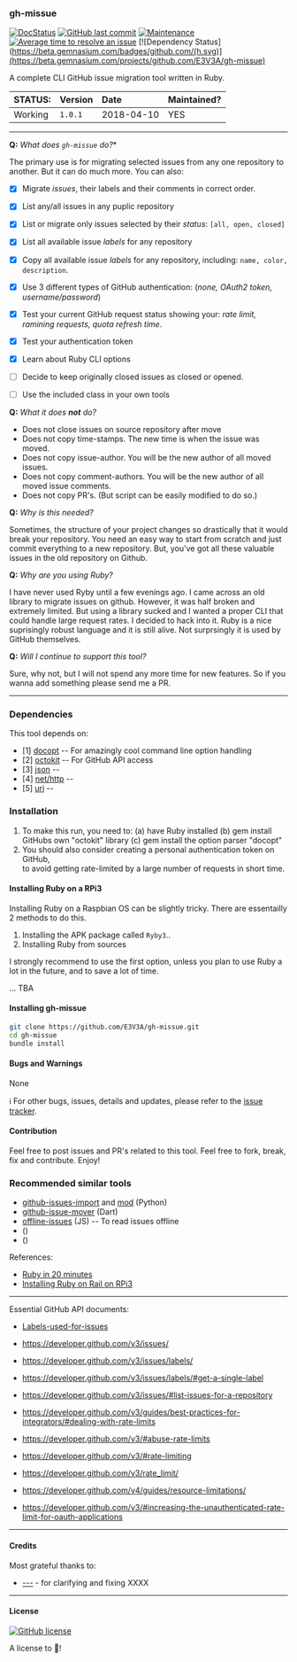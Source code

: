 ### gh-missue

[![DocStatus](https://inch-ci.org/github/E3V3A/gh-missue.svg?branch=master)](https://inch-ci.org/github/E3V3A/gh-missue)
[![GitHub last commit](https://img.shields.io/github/last-commit/E3V3A/gh-missue.svg)](https://github.com/E3V3A/gh-missue)
[![Maintenance](https://img.shields.io/badge/Maintained%3F-yes-green.svg)](https://GitHub.com/E3V3A/gh-missue/graphs/commit-activity)
[![Average time to resolve an issue](http://isitmaintained.com/badge/resolution/E3V3A/gh-missue.svg)](http://isitmaintained.com//project/E3V3A/gh-missue "Average time to resolve an issue")
[![Dependency Status](https://beta.gemnasium.com/badges/github.com/(h.svg)](https://beta.gemnasium.com/projects/github.com/E3V3A/gh-missue)

A complete CLI GitHub issue migration tool written in Ruby.


| STATUS: | Version | Date | Maintained? |
|:------- |:------- |:---- |:----------- |
| Working | `1.0.1` | 2018-04-10 | YES |

---

**Q:** *What does `gh-missue` do?**

The primary use is for migrating selected issues from any one repository to another.
But it can do much more. You can also:

- [x] Migrate *issues*, their labels and their comments in correct order.
- [x] List any/all issues in any puplic repository
- [x] List or migrate only issues selected by their *status*: `[all, open, closed]`
- [x] List all available issue *labels* for any repository
- [x] Copy all available issue *labels* for any repository, including: `name, color, description`.
- [x] Use 3 different types of GitHub authentication: (*none, OAuth2 token, username/password*)
- [x] Test your current GitHub request status showing your: *rate limit, ramining requests, quota refresh time*.
- [x] Test your authentication token
- [x] Learn about Ruby CLI options
- [ ] Decide to keep originally closed issues as closed or opened.
- [ ] Use the included class in your own tools


**Q:** *What it does **not** do?*

- Does not close issues on source repository after move
- Does not copy time-stamps. The new time is when the issue was moved.
- Does not copy issue-author. You will be the new author of all moved issues.
- Does not copy comment-authors. You will be the new author of all moved issue comments.
- Does not copy PR's. (But script can be easily modified to do so.)

**Q:** *Why is this needed?*

Sometimes, the structure of your project changes so drastically that it would break your repository.
You need an easy way to start from scratch and just commit everything to a new repository.
But, you've got all these valuable issues in the old repository on Github. 


**Q:** *Why are you using Ruby?*

I have never used Ryby until a few evenings ago. I came across an old library to migrate issues on github. 
However, it was half broken and extremely limited. But using a library sucked and I wanted a proper CLI 
that could handle large request rates. I decided to hack into it. Ruby is a nice suprisingly robust 
language and it is still alive. Not surprsingly it is used by GitHub themselves.

**Q:** *Will I continue to support this tool?*

Sure, why not, but I will not spend any more time for new features. So if you wanna add something 
please send me a PR.

---

### Dependencies

This tool depends on:

- [1] [docopt](https://github.com/docopt/docopt.rb/)  -- For amazingly cool command line option handling
- [2] [octokit](https://github.com/octokit/octokit.rb/) -- For GitHub API access
- [3] [json]()  -- 
- [4] [net/http]()  -- 
- [5] [uri]() -- 


### Installation 


1. To make this run, you need to:
   (a) have Ruby installed
   (b) gem install GitHubs own "octokit" library
   (c) gem install the option parser "docopt"
2. You should also consider creating a personal authentication token on GitHub,  
   to avoid getting rate-limited by a large number of requests in short time.



#### Installing Ruby on a RPi3

Installing Ruby on a Raspbian OS can be slightly tricky. There are essentailly 2 methods to do this.
1. Installing the APK package called `Ryby3`..
2. Installing Ruby from sources

I strongly recommend to use the first option, unless you plan to use Ruby a lot in the future, and to save a lot of time.

...
TBA



#### Installing gh-missue

```bash
git clone https://github.com/E3V3A/gh-missue.git
cd gh-missue
bundle install

```


#### Bugs and Warnings

None

:information_source: For other bugs, issues, details and updates, please refer to the
[issue tracker](https://github.com/eouia/MMM-Assistant/issues).


#### Contribution

Feel free to post issues and PR's related to this tool.
Feel free to fork, break, fix and contribute. Enjoy!


### Recommended similar tools

* [github-issues-import](https://github.com/muff1nman/github-issues-import) and [mod](https://github.com/ericnewton76/github-issues-import) (Python)
* [github-issue-mover](https://github.com/google/github-issue-mover) (Dart)
* [offline-issues](https://github.com/jlord/offline-issues) (JS) -- To read issues offline
* []() ()
* []() ()

References:

* [Ruby in 20 minutes](https://www.ruby-lang.org/en/documentation/quickstart/)
* [Installing Ruby on Rail on RPi3](http://jeanbrito.com/2017/01/23/installing-ruby2-4-on-rails5-environment-on-raspberry-pi-3/)


---

Essential GitHub API documents:

* [Labels-used-for-issues](https://github.com/dotnet/roslyn/wiki/Labels-used-for-issues)
* https://developer.github.com/v3/issues/
* https://developer.github.com/v3/issues/labels/
* https://developer.github.com/v3/issues/labels/#get-a-single-label
* https://developer.github.com/v3/issues/#list-issues-for-a-repository
* https://developer.github.com/v3/guides/best-practices-for-integrators/#dealing-with-rate-limits

* https://developer.github.com/v3/#abuse-rate-limits
* https://developer.github.com/v3/#rate-limiting
* https://developer.github.com/v3/rate_limit/
* https://developer.github.com/v4/guides/resource-limitations/
* https://developer.github.com/v3/#increasing-the-unauthenticated-rate-limit-for-oauth-applications


---

#### Credits

Most grateful thanks to:
* [---](https://github.com/---/) - for clarifying and fixing XXXX

---

#### License

[![GitHub license](https://img.shields.io/github/license/E3V3A/gh-missue.svg)](https://github.com/E3V3A/gh-missue/blob/master/LICENSE)

A license to :sparkling_heart:!

